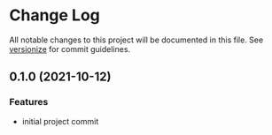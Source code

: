 # Change Log

All notable changes to this project will be documented in this file. See [versionize](https://github.com/saintedlama/versionize) for commit guidelines.

<a name="0.1.0"></a>
## 0.1.0 (2021-10-12)

### Features

* initial project commit

